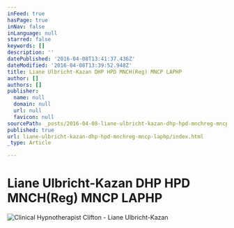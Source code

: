 ```yaml
---
inFeed: true
hasPage: true
inNav: false
inLanguage: null
starred: false
keywords: []
description: ''
datePublished: '2016-04-08T13:41:37.436Z'
dateModified: '2016-04-08T13:39:52.948Z'
title: Liane Ulbricht-Kazan DHP HPD MNCH(Reg) MNCP LAPHP
author: []
authors: []
publisher:
  name: null
  domain: null
  url: null
  favicon: null
sourcePath: _posts/2016-04-08-liane-ulbricht-kazan-dhp-hpd-mnchreg-mncp-laphp.md
published: true
url: liane-ulbricht-kazan-dhp-hpd-mnchreg-mncp-laphp/index.html
_type: Article

---
```

# Liane Ulbricht-Kazan DHP HPD MNCH(Reg) MNCP LAPHP
![Clinical Hypnotherapist Clifton - Liane Ulbricht-Kazan](https://the-grid-user-content.s3-us-west-2.amazonaws.com/15adae4d-1427-4939-86c1-86dbc0349707.jpg)